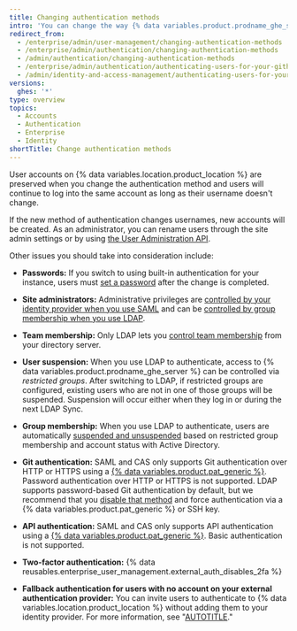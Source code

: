 ```yaml
---
title: Changing authentication methods
intro: 'You can change the way {% data variables.product.prodname_ghe_server %} authenticates with your existing accounts at any time.'
redirect_from:
  - /enterprise/admin/user-management/changing-authentication-methods
  - /enterprise/admin/authentication/changing-authentication-methods
  - /admin/authentication/changing-authentication-methods
  - /enterprise/admin/authentication/authenticating-users-for-your-github-enterprise-server-instance/changing-authentication-methods
  - /admin/identity-and-access-management/authenticating-users-for-your-github-enterprise-server-instance/changing-authentication-methods
versions:
  ghes: '*'
type: overview
topics:
  - Accounts
  - Authentication
  - Enterprise
  - Identity
shortTitle: Change authentication methods
---
```

User accounts on {% data variables.location.product_location %} are preserved when you change the authentication method and users will continue to log into the same account as long as their username doesn't change.

If the new method of authentication changes usernames, new accounts will be created. As an administrator, you can rename users through the site admin settings or by using [the User Administration API](/rest/enterprise-admin#update-the-username-for-a-user).

Other issues you should take into consideration include:

- **Passwords:** If you switch to using built-in authentication for your instance, users must [set a password](/authentication/keeping-your-account-and-data-secure/updating-your-github-access-credentials) after the change is completed.

- **Site administrators:** Administrative privileges are [controlled by your identity provider when you use SAML](/admin/identity-and-access-management/using-saml-for-enterprise-iam#saml-attributes) and can be [controlled by group membership when you use LDAP](/admin/identity-and-access-management/using-ldap-for-enterprise-iam/using-ldap#configuring-ldap-with-your-github-enterprise-server-instance).

- **Team membership:** Only LDAP lets you [control team membership](/admin/identity-and-access-management/using-ldap-for-enterprise-iam/using-ldap#configuring-ldap-with-your-github-enterprise-server-instance) from your directory server.

- **User suspension:** When you use LDAP to authenticate, access to {% data variables.product.prodname_ghe_server %} can be controlled via _restricted groups_. After switching to LDAP, if restricted groups are configured, existing users who are not in one of those groups will be suspended. Suspension will occur either when they log in or during the next LDAP Sync.

- **Group membership:** When you use LDAP to authenticate, users are automatically [suspended and unsuspended](/admin/user-management/managing-users-in-your-enterprise/suspending-and-unsuspending-users) based on restricted group membership and account status with Active Directory.

- **Git authentication:** SAML and CAS only supports Git authentication over HTTP or HTTPS using a [{% data variables.product.pat_generic %}](/authentication/keeping-your-account-and-data-secure/creating-a-personal-access-token). Password authentication over HTTP or HTTPS is not supported. LDAP supports password-based Git authentication by default, but we recommend that you [disable that method](/admin/identity-and-access-management/using-ldap-for-enterprise-iam/using-ldap#disabling-password-authentication-for-git-operations) and force authentication via a {% data variables.product.pat_generic %} or SSH key.

- **API authentication:** SAML and CAS only supports API authentication using a [{% data variables.product.pat_generic %}](/authentication/keeping-your-account-and-data-secure/creating-a-personal-access-token). Basic authentication is not supported.

- **Two-factor authentication:** {% data reusables.enterprise_user_management.external_auth_disables_2fa %}

- **Fallback authentication for users with no account on your external authentication provider:** You can invite users to authenticate to {% data variables.location.product_location %} without adding them to your identity provider. For more information, see "[AUTOTITLE](/admin/identity-and-access-management/managing-iam-for-your-enterprise/allowing-built-in-authentication-for-users-outside-your-provider)."
